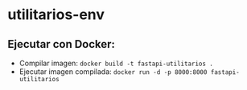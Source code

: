 # utilitarios-env

## Ejecutar con Docker:
- Compilar imagen: `docker build -t fastapi-utilitarios .`
- Ejecutar imagen compilada: `docker run -d -p 8000:8000 fastapi-utilitarios`
